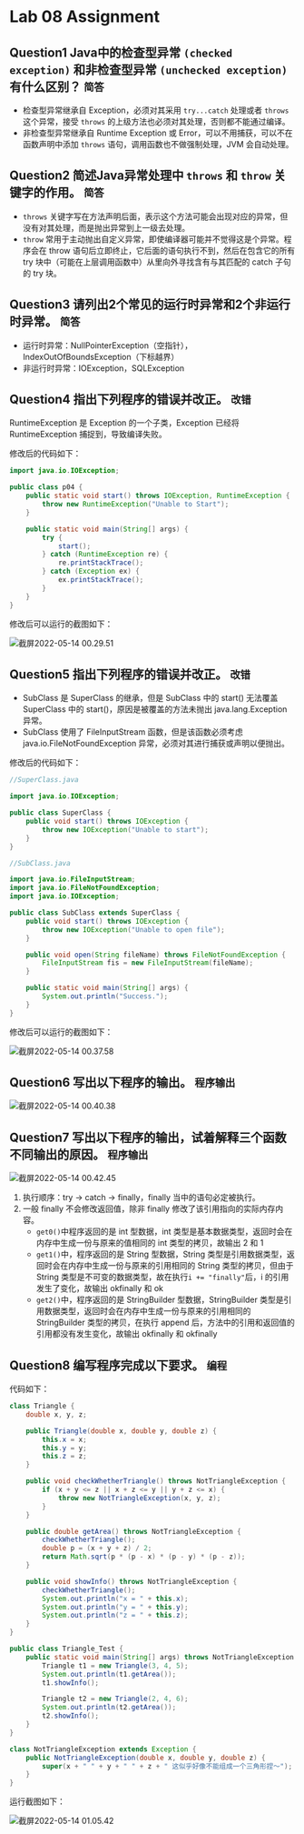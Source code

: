 # Lab 08 Assignment

## Question1 Java中的检查型异常 `(checked exception)` 和非检查型异常 `(unchecked exception)` 有什么区别？ `简答`

- 检查型异常继承自 Exception，必须对其采用 `try...catch` 处理或者 `throws` 这个异常，接受 `throws` 的上级方法也必须对其处理，否则都不能通过编译。
- 非检查型异常继承自 Runtime Exception 或 Error，可以不用捕获，可以不在函数声明中添加 `throws` 语句，调用函数也不做强制处理，JVM 会自动处理。

## Question2 简述Java异常处理中 `throws` 和 `throw` 关键字的作用。 `简答`

- `throws` 关键字写在方法声明后面，表示这个方法可能会出现对应的异常，但没有对其处理，而是抛出异常到上一级去处理。
- `throw` 常用于主动抛出自定义异常，即使编译器可能并不觉得这是个异常。程序会在 throw 语句后立即终止，它后面的语句执行不到，然后在包含它的所有 try 块中（可能在上层调用函数中）从里向外寻找含有与其匹配的 catch 子句的 try 块。

## Question3 请列出2个常见的运行时异常和2个非运行时异常。 `简答`

- 运行时异常：NullPointerException（空指针），IndexOutOfBoundsException（下标越界）
- 非运行时异常：IOException，SQLException

## Question4 指出下列程序的错误并改正。 `改错`

RuntimeException 是 Exception 的一个子类，Exception 已经将 RuntimeException 捕捉到，导致编译失败。

修改后的代码如下：

```java
import java.io.IOException;

public class p04 {
    public static void start() throws IOException, RuntimeException {
        throw new RuntimeException("Unable to Start");
    }

    public static void main(String[] args) {
        try {
            start();
        } catch (RuntimeException re) {
            re.printStackTrace();
        } catch (Exception ex) {
            ex.printStackTrace();
        }
    }
}
```

修改后可以运行的截图如下：

![截屏2022-05-14 00.29.51](https://cdn.jsdelivr.net/gh/hjc-owo/hjc-owo.github.io@img/202205140031846.png)

## Question5 指出下列程序的错误并改正。 `改错`

- SubClass 是 SuperClass 的继承，但是 SubClass 中的 start() 无法覆盖 SuperClass 中的 start()，原因是被覆盖的方法未抛出 java.lang.Exception 异常。
- SubClass 使用了 FileInputStream 函数，但是该函数必须考虑 java.io.FileNotFoundException 异常，必须对其进行捕获或声明以便抛出。

修改后的代码如下：

```java
//SuperClass.java

import java.io.IOException;

public class SuperClass {
    public void start() throws IOException {
        throw new IOException("Unable to start");
    }
}

//SubClass.java

import java.io.FileInputStream;
import java.io.FileNotFoundException;
import java.io.IOException;

public class SubClass extends SuperClass {
    public void start() throws IOException {
        throw new IOException("Unable to open file");
    }

    public void open(String fileName) throws FileNotFoundException {
        FileInputStream fis = new FileInputStream(fileName);
    }

    public static void main(String[] args) {
        System.out.println("Success.");
    }
}
```

修改后可以运行的截图如下：

![截屏2022-05-14 00.37.58](https://cdn.jsdelivr.net/gh/hjc-owo/hjc-owo.github.io@img/202205140039910.png)

## Question6 写出以下程序的输出。 `程序输出`

![截屏2022-05-14 00.40.38](https://cdn.jsdelivr.net/gh/hjc-owo/hjc-owo.github.io@img/202205140041722.png)

## Question7 写出以下程序的输出，试着解释三个函数不同输出的原因。 `程序输出`

![截屏2022-05-14 00.42.45](https://cdn.jsdelivr.net/gh/hjc-owo/hjc-owo.github.io@img/202205140043392.png)

1. 执行顺序：try -> catch -> finally，finally 当中的语句必定被执行。
2. 一般 finally 不会修改返回值，除非 finally 修改了该引用指向的实际内存内容。
   - `get0()`中程序返回的是 int 型数据，int 类型是基本数据类型，返回时会在内存中生成一份与原来的值相同的 int 类型的拷贝，故输出 2 和 1
   - `get1()`中，程序返回的是 String 型数据，String 类型是引用数据类型，返回时会在内存中生成一份与原来的引用相同的 String 类型的拷贝，但由于 String 类型是不可变的数据类型，故在执行`i += "finally"`后，i 的引用发生了变化，故输出 okfinally 和 ok
   - `get2()`中，程序返回的是 StringBuilder 型数据，StringBuilder 类型是引用数据类型，返回时会在内存中生成一份与原来的引用相同的 StringBuilder 类型的拷贝，在执行 append 后，方法中的引用和返回值的引用都没有发生变化，故输出 okfinally 和 okfinally

## Question8 编写程序完成以下要求。 `编程`

代码如下：

```java
class Triangle {
    double x, y, z;

    public Triangle(double x, double y, double z) {
        this.x = x;
        this.y = y;
        this.z = z;
    }

    public void checkWhetherTriangle() throws NotTriangleException {
        if (x + y <= z || x + z <= y || y + z <= x) {
            throw new NotTriangleException(x, y, z);
        }
    }

    public double getArea() throws NotTriangleException {
        checkWhetherTriangle();
        double p = (x + y + z) / 2;
        return Math.sqrt(p * (p - x) * (p - y) * (p - z));
    }

    public void showInfo() throws NotTriangleException {
        checkWhetherTriangle();
        System.out.println("x = " + this.x);
        System.out.println("y = " + this.y);
        System.out.println("z = " + this.z);
    }
}

public class Triangle_Test {
    public static void main(String[] args) throws NotTriangleException {
        Triangle t1 = new Triangle(3, 4, 5);
        System.out.println(t1.getArea());
        t1.showInfo();

        Triangle t2 = new Triangle(2, 4, 6);
        System.out.println(t2.getArea());
        t2.showInfo();
    }
}

class NotTriangleException extends Exception {
    public NotTriangleException(double x, double y, double z) {
        super(x + " " + y + " " + z + " 这似乎好像不能组成一个三角形捏～");
    }
}
```

运行截图如下：

![截屏2022-05-14 01.05.42](https://cdn.jsdelivr.net/gh/hjc-owo/hjc-owo.github.io@img/202205140105657.png)